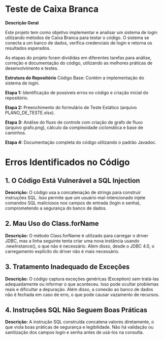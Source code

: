 # Teste de Caixa Branca

**Descrição Geral** 

Este projeto tem como objetivo implementar e analisar um sistema de login utilizando métodos de Caixa Branca para testar o código. O sistema se conecta a um banco de dados, verifica credenciais de login e retorna os resultados esperados.

As etapas do projeto foram divididas em diferentes tarefas para análise, correção e documentação do código, utilizando as melhores práticas de desenvolvimento e testes.

**Estrutura do Repositório**
Código Base: Contém a implementação do sistema de login.

**Etapa 1:** Identificação de possíveis erros no código e criação inicial do repositório.

**Etapa 2:** Preenchimento do formulário de Teste Estático (arquivo PLANO_DE_TESTE.xlsx).

**Etapa 3:** Análise do fluxo de controle com criação de grafo de fluxo (arquivo grafo.png), cálculo da complexidade ciclomática e base de caminhos.

**Etapa 4:** Documentação completa do código utilizando o padrão Javadoc.


# Erros Identificados no Código

## 1. O Código Está Vulnerável a SQL Injection
**Descrição:** O código usa a concatenação de strings para construir instruções SQL.
Isso permite que um usuário mal-intencionado injete comandos SQL maliciosos nos campos de entrada (login e senha), comprometendo a segurança do banco de dados.

## 2. Mau Uso do Class.forName
**Descrição:** O método Class.forName é utilizado para carregar o driver JDBC, mas a linha seguinte tenta criar uma nova instância usando .newInstance(), o que não é necessário.
Além disso, desde o JDBC 4.0, o carregamento explícito do driver não é mais necessário.

## 3. Tratamento Inadequado de Exceções
**Descrição:** O código captura exceções genéricas (Exception) sem tratá-las adequadamente ou informar o que aconteceu. Isso pode ocultar problemas reais e dificultar a depuração.
Além disso, a conexão ao banco de dados não é fechada em caso de erro, o que pode causar vazamento de recursos.

## 4. Instruções SQL Não Seguem Boas Práticas
**Descrição:** A instrução SQL construída concatena valores diretamente, o que viola boas práticas de segurança e legibilidade.
Não há validação ou sanitização dos campos login e senha antes de usá-los na consulta.
